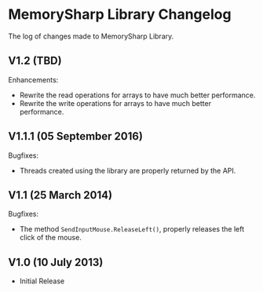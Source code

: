 # MemorySharp Library Changelog

The log of changes made to MemorySharp Library.

## V1.2 (TBD)

Enhancements:

- Rewrite the read operations for arrays to have much better performance.
- Rewrite the write operations for arrays to have much better performance.

## V1.1.1 (05 September 2016)

Bugfixes:

- Threads created using the library are properly returned by the API.

## V1.1 (25 March 2014)

Bugfixes:

- The method `SendInputMouse.ReleaseLeft()`, properly releases the left click of the mouse.

## V1.0 (10 July 2013)

- Initial Release